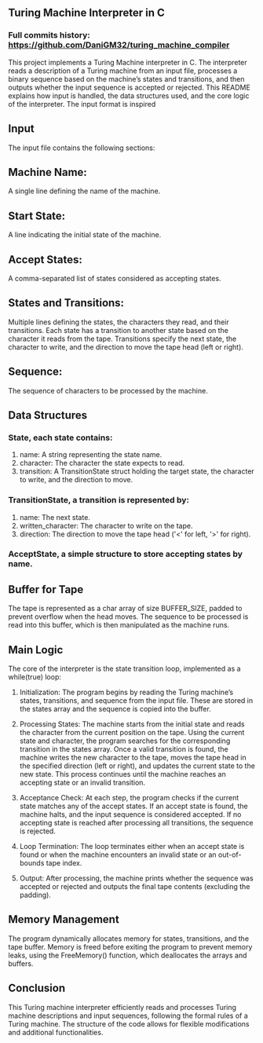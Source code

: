 ## Turing Machine Interpreter in C

### Full commits history: https://github.com/DaniGM32/turing_machine_compiler
This project implements a Turing Machine interpreter in C. The interpreter reads a description of a Turing machine from an input file, processes a binary sequence based on the machine’s states and transitions, and then outputs whether the input sequence is accepted or rejected. This README explains how input is handled, the data structures used, and the core logic of the interpreter. The input format is inspired

## Input
The input file contains the following sections:

## Machine Name: 
A single line defining the name of the machine.
## Start State: 
A line indicating the initial state of the machine.
## Accept States: 
A comma-separated list of states considered as accepting states.
## States and Transitions: 
Multiple lines defining the states, the characters they read, and their transitions. Each state has a transition to another state based on the character it reads from the tape. Transitions specify the next state, the character to write, and the direction to move the tape head (left or right).
## Sequence: 
The sequence of characters to be processed by the machine.



## Data Structures
### State, each state contains:

1) name: A string representing the state name.
2) character: The character the state expects to read.
3) transition: A TransitionState struct holding the target state, the character to write, and the direction to move.

### TransitionState, a transition is represented by:

1) name: The next state.
2) written_character: The character to write on the tape.
3) direction: The direction to move the tape head ('<' for left, '>' for right).

### AcceptState, a simple structure to store accepting states by name.

##  Buffer for Tape
The tape is represented as a char array of size BUFFER_SIZE, padded to prevent overflow when the head moves. The sequence to be processed is read into this buffer, which is then manipulated as the machine runs.

## Main Logic
The core of the interpreter is the state transition loop, implemented as a while(true) loop:


1) Initialization: 
The program begins by reading the Turing machine’s states, transitions, and sequence from the input file. These are stored in the states array and the sequence is copied into the buffer.


2) Processing States:
The machine starts from the initial state and reads the character from the current position on the tape.
Using the current state and character, the program searches for the corresponding transition in the states array.
Once a valid transition is found, the machine writes the new character to the tape, moves the tape head in the specified direction (left or right), and updates the current state to the new state.
This process continues until the machine reaches an accepting state or an invalid transition.


3) Acceptance Check:
At each step, the program checks if the current state matches any of the accept states. If an accept state is found, the machine halts, and the input sequence is considered accepted.
If no accepting state is reached after processing all transitions, the sequence is rejected.


4) Loop Termination:
The loop terminates either when an accept state is found or when the machine encounters an invalid state or an out-of-bounds tape index.


5) Output:
After processing, the machine prints whether the sequence was accepted or rejected and outputs the final tape contents (excluding the padding).

## Memory Management
The program dynamically allocates memory for states, transitions, and the tape buffer. Memory is freed before exiting the program to prevent memory leaks, using the FreeMemory() function, which deallocates the arrays and buffers.

## Conclusion
This Turing machine interpreter efficiently reads and processes Turing machine descriptions and input sequences, following the formal rules of a Turing machine. The structure of the code allows for flexible modifications and additional functionalities.